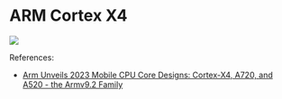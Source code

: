 # ARM Cortex X4

![](./cortex_x4.svg)

References:

- [Arm Unveils 2023 Mobile CPU Core Designs: Cortex-X4, A720, and A520 - the Armv9.2 Family](https://www.anandtech.com/show/18871/arm-unveils-armv92-mobile-architecture-cortex-x4-a720-and-a520-64bit-exclusive/2)
